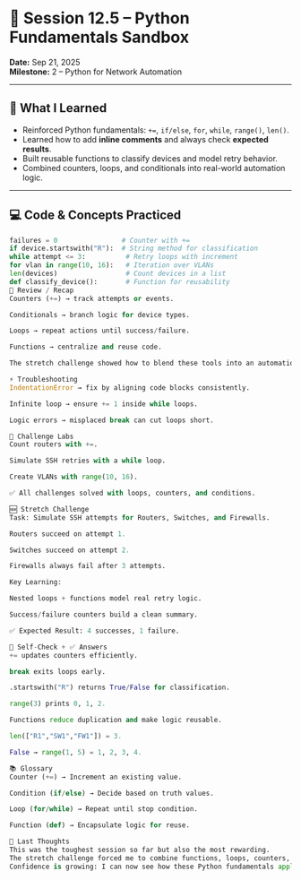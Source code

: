 # 📘 Session 12.5 – Python Fundamentals Sandbox  
**Date:** Sep 21, 2025  
**Milestone:** 2 – Python for Network Automation  

---

## 📝 What I Learned  
- Reinforced Python fundamentals: `+=`, `if/else`, `for`, `while`, `range()`, `len()`.  
- Learned how to add **inline comments** and always check **expected results**.  
- Built reusable functions to classify devices and model retry behavior.  
- Combined counters, loops, and conditionals into real-world automation logic.  

---

## 💻 Code & Concepts Practiced  
```python
failures = 0                # Counter with +=
if device.startswith("R"):  # String method for classification
while attempt <= 3:          # Retry loops with increment
for vlan in range(10, 16):   # Iteration over VLANs
len(devices)                 # Count devices in a list
def classify_device():       # Function for reusability
🔎 Review / Recap
Counters (+=) → track attempts or events.

Conditionals → branch logic for device types.

Loops → repeat actions until success/failure.

Functions → centralize and reuse code.

The stretch challenge showed how to blend these tools into an automation workflow.

⚡ Troubleshooting
IndentationError → fix by aligning code blocks consistently.

Infinite loop → ensure += 1 inside while loops.

Logic errors → misplaced break can cut loops short.

🧪 Challenge Labs
Count routers with +=.

Simulate SSH retries with a while loop.

Create VLANs with range(10, 16).

✅ All challenges solved with loops, counters, and conditions.

🆕 Stretch Challenge
Task: Simulate SSH attempts for Routers, Switches, and Firewalls.

Routers succeed on attempt 1.

Switches succeed on attempt 2.

Firewalls always fail after 3 attempts.

Key Learning:

Nested loops + functions model real retry logic.

Success/failure counters build a clean summary.

✅ Expected Result: 4 successes, 1 failure.

🧠 Self-Check + ✅ Answers
+= updates counters efficiently.

break exits loops early.

.startswith("R") returns True/False for classification.

range(3) prints 0, 1, 2.

Functions reduce duplication and make logic reusable.

len(["R1","SW1","FW1"]) = 3.

False → range(1, 5) = 1, 2, 3, 4.

📚 Glossary
Counter (+=) → Increment an existing value.

Condition (if/else) → Decide based on truth values.

Loop (for/while) → Repeat until stop condition.

Function (def) → Encapsulate logic for reuse.

💭 Last Thoughts
This was the toughest session so far but also the most rewarding.
The stretch challenge forced me to combine functions, loops, counters, and logic into a realistic automation task.
Confidence is growing: I can now see how these Python fundamentals apply directly to network automation.


